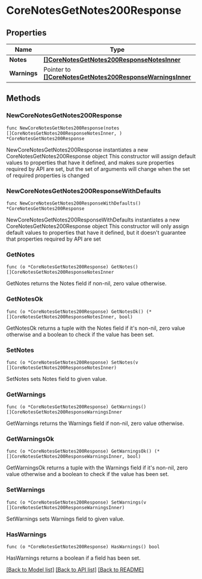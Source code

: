 # CoreNotesGetNotes200Response

## Properties

Name | Type | Description | Notes
------------ | ------------- | ------------- | -------------
**Notes** | [**[]CoreNotesGetNotes200ResponseNotesInner**](CoreNotesGetNotes200ResponseNotesInner.md) |  | 
**Warnings** | Pointer to [**[]CoreNotesGetNotes200ResponseWarningsInner**](CoreNotesGetNotes200ResponseWarningsInner.md) |  | [optional] 

## Methods

### NewCoreNotesGetNotes200Response

`func NewCoreNotesGetNotes200Response(notes []CoreNotesGetNotes200ResponseNotesInner, ) *CoreNotesGetNotes200Response`

NewCoreNotesGetNotes200Response instantiates a new CoreNotesGetNotes200Response object
This constructor will assign default values to properties that have it defined,
and makes sure properties required by API are set, but the set of arguments
will change when the set of required properties is changed

### NewCoreNotesGetNotes200ResponseWithDefaults

`func NewCoreNotesGetNotes200ResponseWithDefaults() *CoreNotesGetNotes200Response`

NewCoreNotesGetNotes200ResponseWithDefaults instantiates a new CoreNotesGetNotes200Response object
This constructor will only assign default values to properties that have it defined,
but it doesn't guarantee that properties required by API are set

### GetNotes

`func (o *CoreNotesGetNotes200Response) GetNotes() []CoreNotesGetNotes200ResponseNotesInner`

GetNotes returns the Notes field if non-nil, zero value otherwise.

### GetNotesOk

`func (o *CoreNotesGetNotes200Response) GetNotesOk() (*[]CoreNotesGetNotes200ResponseNotesInner, bool)`

GetNotesOk returns a tuple with the Notes field if it's non-nil, zero value otherwise
and a boolean to check if the value has been set.

### SetNotes

`func (o *CoreNotesGetNotes200Response) SetNotes(v []CoreNotesGetNotes200ResponseNotesInner)`

SetNotes sets Notes field to given value.


### GetWarnings

`func (o *CoreNotesGetNotes200Response) GetWarnings() []CoreNotesGetNotes200ResponseWarningsInner`

GetWarnings returns the Warnings field if non-nil, zero value otherwise.

### GetWarningsOk

`func (o *CoreNotesGetNotes200Response) GetWarningsOk() (*[]CoreNotesGetNotes200ResponseWarningsInner, bool)`

GetWarningsOk returns a tuple with the Warnings field if it's non-nil, zero value otherwise
and a boolean to check if the value has been set.

### SetWarnings

`func (o *CoreNotesGetNotes200Response) SetWarnings(v []CoreNotesGetNotes200ResponseWarningsInner)`

SetWarnings sets Warnings field to given value.

### HasWarnings

`func (o *CoreNotesGetNotes200Response) HasWarnings() bool`

HasWarnings returns a boolean if a field has been set.


[[Back to Model list]](../README.md#documentation-for-models) [[Back to API list]](../README.md#documentation-for-api-endpoints) [[Back to README]](../README.md)


